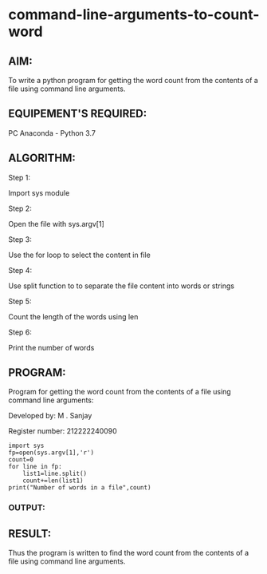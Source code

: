 # command-line-arguments-to-count-word
## AIM:
To write a python program for getting the word count from the contents of a file using command line arguments.
## EQUIPEMENT'S REQUIRED: 
PC
Anaconda - Python 3.7
## ALGORITHM: 
Step 1:

Import sys module

Step 2:

Open the file with sys.argv[1]

Step 3:

Use the for loop to select the content in file

Step 4:

Use split function to to separate the file content into words or strings

Step 5:

Count the length of the words using len

Step 6:

Print the number of words

## PROGRAM:
Program for getting the word count from the contents of a file using command line arguments:

Developed by: M . Sanjay

Register number: 212222240090
```
import sys
fp=open(sys.argv[1],'r')
count=0
for line in fp:
    list1=line.split()
    count+=len(list1)
print("Number of words in a file",count)
```
### OUTPUT:



## RESULT:
Thus the program is written to find the word count from the contents of a file using command line arguments.
